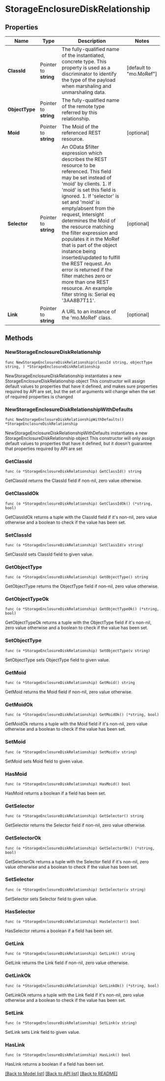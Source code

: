 # StorageEnclosureDiskRelationship

## Properties

Name | Type | Description | Notes
------------ | ------------- | ------------- | -------------
**ClassId** | Pointer to **string** | The fully-qualified name of the instantiated, concrete type. This property is used as a discriminator to identify the type of the payload when marshaling and unmarshaling data. | [default to "mo.MoRef"]
**ObjectType** | Pointer to **string** | The fully-qualified name of the remote type referred by this relationship. | 
**Moid** | Pointer to **string** | The Moid of the referenced REST resource. | [optional] 
**Selector** | Pointer to **string** | An OData $filter expression which describes the REST resource to be referenced. This field may be set instead of &#39;moid&#39; by clients. 1. If &#39;moid&#39; is set this field is ignored. 1. If &#39;selector&#39; is set and &#39;moid&#39; is empty/absent from the request, Intersight determines the Moid of the resource matching the filter expression and populates it in the MoRef that is part of the object instance being inserted/updated to fulfill the REST request. An error is returned if the filter matches zero or more than one REST resource. An example filter string is: Serial eq &#39;3AA8B7T11&#39;. | [optional] 
**Link** | Pointer to **string** | A URL to an instance of the &#39;mo.MoRef&#39; class. | [optional] 

## Methods

### NewStorageEnclosureDiskRelationship

`func NewStorageEnclosureDiskRelationship(classId string, objectType string, ) *StorageEnclosureDiskRelationship`

NewStorageEnclosureDiskRelationship instantiates a new StorageEnclosureDiskRelationship object
This constructor will assign default values to properties that have it defined,
and makes sure properties required by API are set, but the set of arguments
will change when the set of required properties is changed

### NewStorageEnclosureDiskRelationshipWithDefaults

`func NewStorageEnclosureDiskRelationshipWithDefaults() *StorageEnclosureDiskRelationship`

NewStorageEnclosureDiskRelationshipWithDefaults instantiates a new StorageEnclosureDiskRelationship object
This constructor will only assign default values to properties that have it defined,
but it doesn't guarantee that properties required by API are set

### GetClassId

`func (o *StorageEnclosureDiskRelationship) GetClassId() string`

GetClassId returns the ClassId field if non-nil, zero value otherwise.

### GetClassIdOk

`func (o *StorageEnclosureDiskRelationship) GetClassIdOk() (*string, bool)`

GetClassIdOk returns a tuple with the ClassId field if it's non-nil, zero value otherwise
and a boolean to check if the value has been set.

### SetClassId

`func (o *StorageEnclosureDiskRelationship) SetClassId(v string)`

SetClassId sets ClassId field to given value.


### GetObjectType

`func (o *StorageEnclosureDiskRelationship) GetObjectType() string`

GetObjectType returns the ObjectType field if non-nil, zero value otherwise.

### GetObjectTypeOk

`func (o *StorageEnclosureDiskRelationship) GetObjectTypeOk() (*string, bool)`

GetObjectTypeOk returns a tuple with the ObjectType field if it's non-nil, zero value otherwise
and a boolean to check if the value has been set.

### SetObjectType

`func (o *StorageEnclosureDiskRelationship) SetObjectType(v string)`

SetObjectType sets ObjectType field to given value.


### GetMoid

`func (o *StorageEnclosureDiskRelationship) GetMoid() string`

GetMoid returns the Moid field if non-nil, zero value otherwise.

### GetMoidOk

`func (o *StorageEnclosureDiskRelationship) GetMoidOk() (*string, bool)`

GetMoidOk returns a tuple with the Moid field if it's non-nil, zero value otherwise
and a boolean to check if the value has been set.

### SetMoid

`func (o *StorageEnclosureDiskRelationship) SetMoid(v string)`

SetMoid sets Moid field to given value.

### HasMoid

`func (o *StorageEnclosureDiskRelationship) HasMoid() bool`

HasMoid returns a boolean if a field has been set.

### GetSelector

`func (o *StorageEnclosureDiskRelationship) GetSelector() string`

GetSelector returns the Selector field if non-nil, zero value otherwise.

### GetSelectorOk

`func (o *StorageEnclosureDiskRelationship) GetSelectorOk() (*string, bool)`

GetSelectorOk returns a tuple with the Selector field if it's non-nil, zero value otherwise
and a boolean to check if the value has been set.

### SetSelector

`func (o *StorageEnclosureDiskRelationship) SetSelector(v string)`

SetSelector sets Selector field to given value.

### HasSelector

`func (o *StorageEnclosureDiskRelationship) HasSelector() bool`

HasSelector returns a boolean if a field has been set.

### GetLink

`func (o *StorageEnclosureDiskRelationship) GetLink() string`

GetLink returns the Link field if non-nil, zero value otherwise.

### GetLinkOk

`func (o *StorageEnclosureDiskRelationship) GetLinkOk() (*string, bool)`

GetLinkOk returns a tuple with the Link field if it's non-nil, zero value otherwise
and a boolean to check if the value has been set.

### SetLink

`func (o *StorageEnclosureDiskRelationship) SetLink(v string)`

SetLink sets Link field to given value.

### HasLink

`func (o *StorageEnclosureDiskRelationship) HasLink() bool`

HasLink returns a boolean if a field has been set.


[[Back to Model list]](../README.md#documentation-for-models) [[Back to API list]](../README.md#documentation-for-api-endpoints) [[Back to README]](../README.md)



